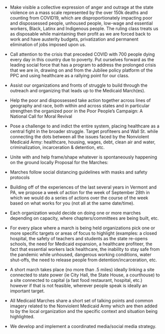 -   Make visible a collective expression of anger and outrage at the
    state violence on a mass scale represented by the over 150k deaths
    and counting from COVID19, which are disproportionately impacting
    poor and dispossessed people, unhoused people, low-wage and
    essential workers, Black, Latinx and Indigenous people. The ruling
    class treats us as disposable while maintaining their profit as we
    are forced back to work and have austerity budgets, privatization
    and permanent elimination of jobs imposed upon us.

-   Call attention to the crisis that preceded COVID with 700 people
    dying every day in this country due to poverty. Put ourselves
    forward as the leading social force that has a program to address
    the prolonged crisis that we are in, drawing on and from the
    Jubilee policy platform of the PPC and using healthcare as a
    rallying point for our class.

-   Assist our organizations and fronts of struggle to build through
    the outreach and organizing that leads up to the Medicaid
    March(es).

-   Help the poor and dispossessed take action together across lines
    of geography and race, both within and across states and in
    particular strengthen the organized poor in the Poor People’s
    Campaign: A National Call for Moral Revival

-   Pose a challenge to and indict the entire system, placing
    healthcare as a central fight in the broader struggle. Target
    profiteers and Wall St. while connecting the dots between all the
    issues faced by the Nonviolent Medicaid Army: healthcare, housing,
    wages, debt, clean air and water, criminalization, incarceration &
    detention, etc.

-   Unite with and help frame/shape whatever is spontaneously
    happening on the ground locally Proposal for the Marches:

-   Marches follow social distancing guidelines with masks and safety
    protocols

-   Building off of the experiences of the last several years in
    Vermont and PA, we propose a week of action for the week of
    September 28th in which we would do a series of actions over the
    course of the week based on what works for you (not all at the
    same date/time).

-   Each organization would decide on doing one or more marches
    depending on capacity, where chapters/committees are being built,
    etc.

-   For every place where a march is being held organizations pick one
    or more specific targets or areas of focus to highlight (examples:
    a closed hospital, the safety of teachers and students as the
    state re-opens schools, the need for Medicaid expansion, a
    healthcare profiteer, the fact that essential workers lack
    healthcare, the inability to stay safe from the pandemic while
    unhoused, dangerous working conditions, water shut-offs, the need
    to release people from detention/incarceration, etc.

-   A short march takes place (no more than .5 miles) ideally linking
    a site connected to state power (ie City Hall, the State House, a
    courthouse) to a site connected to capital (a fast food
    restaurant, hospital, etc.) however if that is not feasible,
    wherever people speak is ideally an important target.

-   All Medicaid Marches share a short set of talking points and
    common imagery related to the Nonviolent Medicaid Army which are
    then added to by the local organization and the specific context
    and situation being highlighted.

-   We develop and implement a coordinated media/social media
    strategy.
